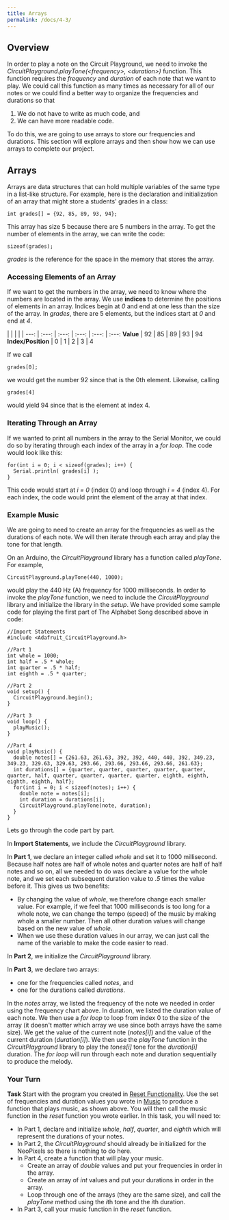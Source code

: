```yaml
---
title: Arrays
permalink: /docs/4-3/
---
```

## Overview
In order to play a note on the Circuit Playground, we need to invoke the *CircuitPlayground.playTone(\<frequency\>, \<duration\>)* function. This function requires the *frequency* and *duration* of each note that we want to play. We could call this function as many times as necessary for all of our notes or we could find a better way to organize the frequencies and durations so that
1. We do not have to write as much code, and
2. We can have more readable code.

To do this, we are going to use arrays to store our frequencies and durations. This section will explore arrays and then show how we can use arrays to complete our project.

## Arrays
Arrays are data structures that can hold multiple variables of the same type in a list-like structure. For example, here is the declaration and initialization of an array that might store a students' grades in a class:

```
int grades[] = {92, 85, 89, 93, 94};
```

This array has size 5 because there are 5 numbers in the array. To get the number of elements in the array, we can write the code:

```
sizeof(grades);
```

*grades* is the reference for the space in the memory that stores the array.

### Accessing Elements of an Array
If we want to get the numbers in the array, we need to know where the numbers are located in the array. We use **indices** to determine the positions of elements in an array. Indices begin at *0* and end at one less than the size of the array. In *grades*, there are 5 elements, but the indices start at *0* and end at *4*.

 | | | | |
---: | :---: | :---: | :---: | :---: | :---:
**Value** | 92 | 85 | 89 | 93 | 94
**Index/Position** | 0 | 1 | 2 | 3 | 4

If we call

```
grades[0];
```

we would get the number 92 since that is the 0th element. Likewise, calling

```
grades[4]
```

would yield 94 since that is the element at index 4.

### Iterating Through an Array
If we wanted to print all numbers in the array to the Serial Monitor, we could do so by iterating through each index of the array in a *for loop*. The code would look like this:

```
for(int i = 0; i < sizeof(grades); i++) {
  Serial.println( grades[i] );
}
```

This code would start at *i = 0* (index 0) and loop through *i = 4* (index 4). For each index, the code would print the element of the array at that index.

### Example Music
We are going to need to create an array for the frequencies as well as the durations of each note. We will then iterate through each array and play the tone for that length.

On an Arduino, the *CircuitPlayground* library has a function called *playTone*. For example,

```
CircuitPlayground.playTone(440, 1000);
```

would play the 440 Hz (A) frequency for 1000 milliseconds. In order to invoke the *playTone* function, we need to include the *CircuitPlayground* library and initialize the library in the *setup*. We have provided some sample code for playing the first part of The Alphabet Song described above in code:

```
//Import Statements
#include <Adafruit_CircuitPlayground.h>

//Part 1
int whole = 1000;
int half = .5 * whole;
int quarter = .5 * half;
int eighth = .5 * quarter;

//Part 2
void setup() {
  CircuitPlayground.begin();
}

//Part 3
void loop() {
  playMusic();
}

//Part 4
void playMusic() {
  double notes[] = {261.63, 261.63, 392, 392, 440, 440, 392, 349.23, 349.23, 329.63, 329.63, 293.66, 293.66, 293.66, 293.66, 261.63};
  int durations[] = {quarter, quarter, quarter, quarter, quarter, quarter, half, quarter, quarter, quarter, quarter, eighth, eighth, eighth, eighth, half};
  for(int i = 0; i < sizeof(notes); i++) {
    double note = notes[i];
    int duration = durations[i];
    CircuitPlayground.playTone(note, duration);
  }
}
```

Lets go through the code part by part.

In **Import Statements**, we include the *CircuitPlayground* library.

In **Part 1**, we declare an integer called *whole* and set it to 1000 millisecond. Because half notes are half of whole notes and quarter notes are half of half notes and so on, all we needed to do was declare a value for the whole note, and we set each subsequent duration value to *.5* times the value before it. This gives us two benefits:
- By changing the value of *whole*, we therefore change each smaller value. For example, if we feel that 1000 milliseconds is too long for a whole note, we can change the tempo (speed) of the music by making whole a smaller number. Then all other duration values will change based on the new value of *whole*.
- When we use these duration values in our array, we can just call the name of the variable to make the code easier to read.

In **Part 2**, we initialize the *CircuitPlayground* library.

In **Part 3**, we declare two arrays:
- one for the frequencies called *notes*, and
- one for the durations called *durations*.

In the *notes* array, we listed the frequency of the note we needed in order using the frequency chart above. In duration, we listed the duration value of each note. We then use a *for loop* to loop from index 0 to the size of the array (it doesn't matter which array we use since both arrays have the same size). We get the value of the current note (*notes[i]*) and the value of the current duration (*duration[i]*). We then use the *playTone* function in the *CircuitPlayground* library to play the *tones[i]* tone for the *duration[i]* duration. The *for loop* will run through each note and duration sequentially to produce the melody.

### Your Turn
**Task** Start with the program you created in [Reset Functionality](../4-3/). Use the set of frequencies and duration values you wrote in [Music](../4-2/) to produce a function that plays music, as shown above. You will then call the music function in the *reset* function you wrote earlier. In this task, you will need to:
- In Part 1, declare and initialize *whole*, *half*, *quarter*, and *eighth* which will represent the durations of your notes.
- In Part 2, the *CircuitPlayground* should already be initialized for the NeoPixels so there is nothing to do here.
- In Part 4, create a function that will play your music.
  - Create an array of *double* values and put your frequencies in order in the array.
  - Create an array of *int* values and put your durations in order in the array.
  - Loop through one of the arrays (they are the same size), and call the *playTone* method using the *i*th tone and the *i*th duration.
- In Part 3, call your music function in the *reset* function.
